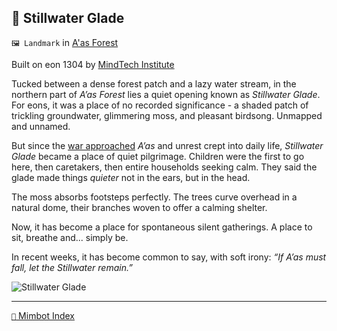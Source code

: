 ## 🌳 Stillwater Glade

`🖼️ Landmark` in [A'as Forest](<https://zeithalt.github.io/r/aas_forest>)

Built on eon 1304 by [MindTech Institute](<https://zeithalt.github.io/r/mindtech_institute>)

Tucked between a dense forest patch and a lazy water stream, in the northern part of _A’as Forest_ lies a quiet opening known as _Stillwater Glade_. For eons, it was a place of no recorded significance - a shaded patch of trickling groundwater, glimmering moss, and pleasant birdsong. Unmapped and unnamed.

But since the [war approached](<https://zeithalt.github.io/t/#eon1286>) _A’as_ and unrest crept into daily life, _Stillwater Glade_ became a place of quiet pilgrimage. Children were the first to go here, then caretakers, then entire households seeking calm. They said the glade made things _quieter_ not in the ears, but in the head.

The moss absorbs footsteps perfectly. The trees curve overhead in a natural dome, their branches woven to offer a calming shelter.

Now, it has become a place for spontaneous silent gatherings. A place to sit, breathe and... simply be.

In recent weeks, it has become common to say, with soft irony: *“If A’as must fall, let the Stillwater remain.”*

![Stillwater Glade](https://zeithalt.github.io/r/i/stillwater_glade.png)

-----
[`📑` Mimbot Index](<https://zeithalt.github.io/r/#2ef0>)
<!---
-->